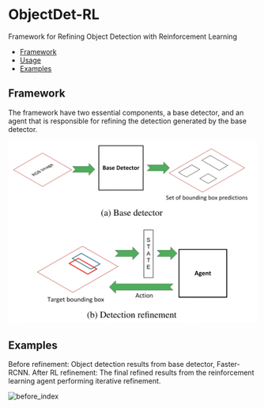 # ObjectDet-RL
Framework for Refining Object Detection with Reinforcement Learning
- [Framework](#Framework)
- [Usage](#usage)
- [Examples](#Examples)

## Framework

The framework have two essential components, a base detector, and an agent that is responsible for refining the detection generated by the base detector.

<img src="figures/framework.png" alt="before_index" width="700"/>

## Examples
Before refinement: Object detection results from base detector, Faster-RCNN.
After RL refinement: The final refined results from the reinforcement learning agent performing iterative refinement.

<img src="figures/exmpl_imgs.png" alt="before_index" width="700"/>
